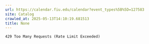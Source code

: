 ```yaml
---
url: https://calendar.fiu.edu/calendar?event_types%5B%5D=127583
site: Catalog
crawled_at: 2025-05-13T14:10:19.681513
title: None
---
```


```
429 Too Many Requests (Rate Limit Exceeded)

```

